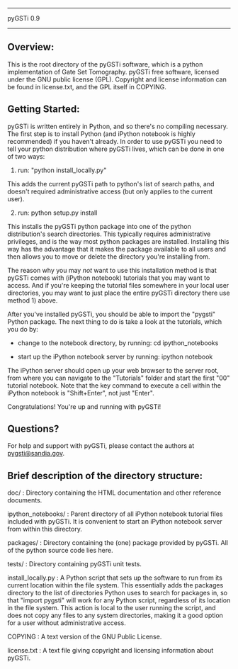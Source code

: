 ********************************************************************************
  pyGSTi 0.9 
********************************************************************************

Overview:
--------
This is the root directory of the pyGSTi software, which is a python
 implementation of Gate Set Tomography.  pyGSTi free software, licensed
 under the GNU public license (GPL).  Copyright and license information
 can be found in license.txt, and the GPL itself in COPYING.


Getting Started:
---------------
pyGSTi is written entirely in Python, and so there's no compiling necessary.
The first step is to install Python (and iPython notebook is highly
recommended) if you haven't already.   In order to use pyGSTi you need to
tell your python distribution where pyGSTi lives, which can be done in one
 of two ways:

1) run: "python install_locally.py" 

  This adds the current pyGSTi path to python's list of search paths, and
  doesn't required administrative access (but only applies to the current user).

2) run: python setup.py install

  This installs the pyGSTi python package into one of the python distribution's
  search directories.  This typically requires administrative privileges, and
  is the way most python packages are installed.  Installing this way has the
  advantage that it makes the package available to all users and then allows 
  you to move or delete the directory you're installing from.

  The reason why you may *not* want to use this installation method is that 
  pyGSTi comes with (iPython notebook) tutorials that you may want to access.
  And if you're keeping the tutorial files somewhere in your local user
  directories, you may want to just place the entire pyGSTi directory there
  use method 1) above.

After you've installed pyGSTi, you should be able to import the 
"pygsti" Python package.  The next thing to do is take a look at
the tutorials, which you do by:

- change to the notebook directory, by running:
  cd ipython_notebooks  

- start up the iPython notebook server by running:
  ipython notebook

The iPython server should open up your web browser to the server root,
from where you can navigate to the "Tutorials" folder and start the 
first "00" tutorial notebook.  Note that the key command to execute
a cell within the iPython notebook is "Shift+Enter", not just "Enter".

Congratulations!  You're up and running with pyGSTi!




Questions?
----------
For help and support with pyGSTi, please contact the authors at
pygsti@sandia.gov.





Brief description of the directory structure:
--------------------------------------------

doc/  :  Directory containing the HTML documentation and other
         reference documents.

ipython_notebooks/  : Parent directory of all iPython notebook tutorial
		      files included with pyGSTi.  It is convenient to
		      start an iPython notebook server from within this
		      directory.

packages/  :  Directory containing the (one) package provided by pyGSTi.
	      All of the python source code lies here.

tests/  :  Directory containing pyGSTi unit tests.

install_locally.py :  A Python script that sets up the software to run 
		      from its current location within the file system.  This
		      essentially adds the packages directory to the list of
		      directories Python uses to search for packages in, so
		      that "import pygsti" will work for any Python script, 
		      regardless of its location in the file system.  This
		      action is local to the user running the script, and does
                      not copy any files to any system directories, making it
		      a good option for a user without administrative access.

COPYING  :  A text version of the GNU Public License.

license.txt  :  A text file giving copyright and licensing information
	        about pyGSTi.
